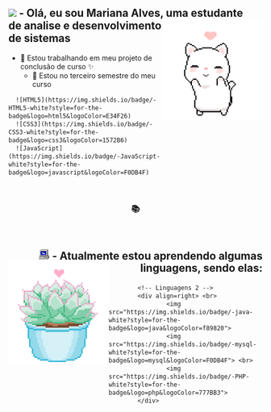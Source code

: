 <!-- Introducao -->
<div>
  <h2> 
    <img src="https://github.com/TheDudeThatCode/TheDudeThatCode/blob/master/Assets/Earth.gif" width="24px">
        - Olá, eu sou Mariana Alves, uma estudante 
              <img align="right" alt="cat" src="dancing_cat.gif" height = 200/> <br> 
        de analise e desenvolvimento de sistemas 
  </h2>
<div>

<!-- Descricao -->
- 🔭 Estou trabalhando em meu projeto de <br> 
conclusão de curso ✨<!--[projeto i9]-->
  - 🌱 Estou no terceiro semestre do meu curso <br>

<!-- Linguagens 1 -->

      ![HTML5](https://img.shields.io/badge/-HTML5-white?style=for-the-badge&logo=html5&logoColor=E34F26)
      ![CSS3](https://img.shields.io/badge/-CSS3-white?style=for-the-badge&logo=css3&logoColor=1572B6) 
      ![JavaScript](https://img.shields.io/badge/-JavaScript-white?style=for-the-badge&logo=javascript&logoColor=F0DB4F)

<!-- Divisoria -->
<br><h3 align=center> 📚 </h3><br>

<!-- Aprendendo -->
<div align=right>
  <h2> 
    <img src="https://github.com/TheDudeThatCode/TheDudeThatCode/blob/master/Assets/PC.gif" width="24px">
          - Atualmente estou aprendendo algumas <br> 
                <img align="left" alt="cat" src="plant.gif" height = 200>
           linguagens, sendo elas:
  </h2>
</div>

            <!-- Linguagens 2 -->
            <div align=right> <br>
                    <img src="https://img.shields.io/badge/-java-white?style=for-the-badge&logo=java&logoColor=f89820">
                    <img src="https://img.shields.io/badge/-mysql-white?style=for-the-badge&logo=mysql&logoColor=F0DB4F"> <br>
                    <img src="https://img.shields.io/badge/-PHP-white?style=for-the-badge&logo=php&logoColor=777BB3">
            </div>

<!-- Para futuras atualizações
-->
